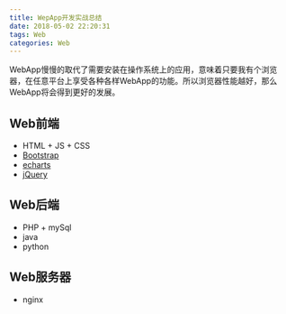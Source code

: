 ```yaml
---
title: WepApp开发实战总结
date: 2018-05-02 22:20:31
tags: Web
categories: Web
---
```

WebApp慢慢的取代了需要安装在操作系统上的应用，意味着只要我有个浏览器，在任意平台上享受各种各样WebApp的功能。所以浏览器性能越好，那么WebApp将会得到更好的发展。
## Web前端
- HTML + JS + CSS
- [Bootstrap](http://www.bootcss.com/)
- [echarts](http://echarts.baidu.com/index.html)
- [jQuery](https://www.jquery123.com/)

## Web后端
- PHP + mySql
- java
- python
## Web服务器
- nginx
